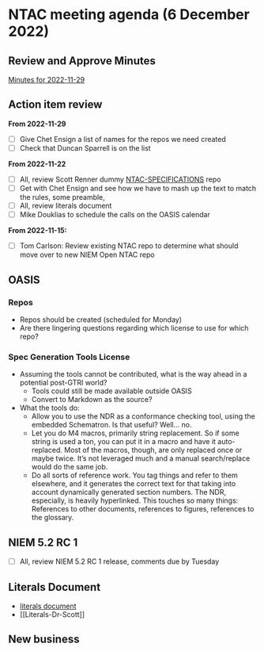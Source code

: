 
# NTAC meeting agenda (6 December 2022)

## Review and Approve Minutes

[Minutes for 2022-11-29](2022-11-29-minutes.md)

## Action item review

**From 2022-11-29**

- [ ] Give Chet Ensign a list of names for the repos we need created
- [ ] Check that Duncan Sparrell is on the list

**From 2022-11-22**

- [ ] All, review Scott Renner dummy [NTAC-SPECIFICATIONS]() repo
- [ ] Get with Chet Ensign and see how we have to mash up the text to match the rules, some preamble,
- [ ] All, review literals document
- [ ] Mike Douklias to schedule the calls on the OASIS calendar

**From 2022-11-15:**

- [ ] Tom Carlson: Review existing NTAC repo to determine what should move over to new NIEM Open NTAC repo  

## OASIS

### Repos

- Repos should be created (scheduled for Monday)
- Are there lingering questions regarding which license to use for which repo?

### Spec Generation Tools License

- Assuming the tools cannot be contributed, what is the way ahead in a potential post-GTRI world?
	- Tools could still be made available outside OASIS
	- Convert to Markdown as the source?
- What the tools do:
	- Allow you to use the NDR as a conformance checking tool, using the embedded Schematron. Is that useful? Well… no.
	- Let you do M4 macros, primarily string replacement. So if some string is used a ton, you can put it in a macro and have it auto-replaced. Most of the macros, though, are only replaced once or maybe twice. It’s not leveraged much and a manual search/replace would do the same job.
	- Do all sorts of reference work. You tag things and refer to them elsewhere, and it generates the correct text for that taking into account dynamically generated section numbers. The NDR, especially, is heavily hyperlinked. This touches so many things: References to other documents, references to figures, references to the glossary.

## NIEM 5.2 RC 1

- [ ] All, review NIEM 5.2 RC 1 release, comments due by Tuesday

## Literals Document

- [literals document](../documents/Literals-221124.md)
- [[Literals-Dr-Scott]]

## New business

